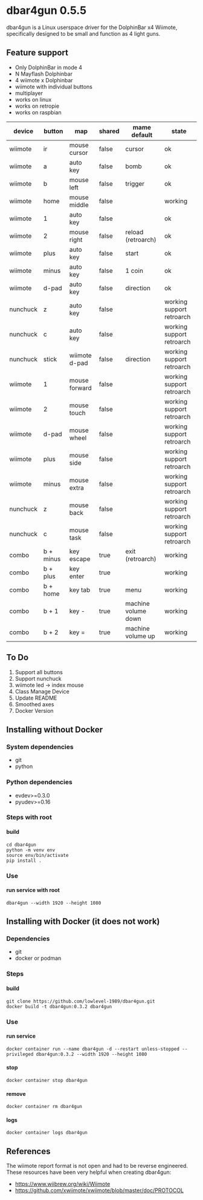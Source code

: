 # dbar4gun 0.5.5

dbar4gun is a Linux userspace driver for the DolphinBar x4 Wiimote, specifically designed to be small and function as 4 light guns.

## Feature support
- Only DolphinBar in mode 4
- N Mayflash Dolphinbar
- 4 wiimote x Dolphinbar
- wiimote with individual buttons
- multiplayer
- works on linux
- works on retropie
- works on raspbian

| device    | button    | map            | shared | mame default        | state                     |
|-----------|-----------|----------------|--------|---------------------|---------------------------|
| wiimote   | ir        | mouse cursor   | false  | cursor              | ok                        |
| wiimote   | a         | auto key       | false  | bomb                | ok                        |
| wiimote   | b         | mouse left     | false  | trigger             | ok                        |
| wiimote   | home      | mouse middle   | false  |                     | working                   |
| wiimote   | 1         | auto key       | false  |                     | ok                        |
| wiimote   | 2         | mouse right    | false  | reload (retroarch)  | ok                        |
| wiimote   | plus      | auto key       | false  | start               | ok                        |
| wiimote   | minus     | auto key       | false  | 1 coin              | ok                        |
| wiimote   | d-pad     | auto key       | false  | direction           | ok                        |
| nunchuck  | z         | auto key       | false  |                     | working support retroarch |
| nunchuck  | c         | auto key       | false  |                     | working support retroarch |
| nunchuck  | stick     | wiimote d-pad  | false  | direction           | working support retroarch |
| wiimote   | 1         | mouse forward  | false  |                     | working support retroarch |
| wiimote   | 2         | mouse touch    | false  |                     | working support retroarch |
| wiimote   | d-pad     | mouse wheel    | false  |                     | working support retroarch |
| wiimote   | plus      | mouse side     | false  |                     | working support retroarch |
| wiimote   | minus     | mouse extra    | false  |                     | working support retroarch |
| nunchuck  | z         | mouse back     | false  |                     | working support retroarch |
| nunchuck  | c         | mouse task     | false  |                     | working support retroarch |
| combo     | b + minus | key escape     | true   | exit (retroarch)    | working                   |
| combo     | b + plus  | key enter      | true   |                     | working                   |
| combo     | b + home  | key tab        | true   | menu                | working                   |
| combo     | b + 1     | key -          | true   | machine volume down | working                   |
| combo     | b + 2     | key =          | true   | machine volume up   | working                   |

## To Do
1. Support all buttons
2. Support nunchuck
3. wiimote led -> index mouse
4. Class Manage Device
5. Update README
6. Smoothed axes
7. Docker Version

## Installing without Docker
### System dependencies
- git
- python
### Python dependencies
- evdev>=0.3.0
- pyudev>=0.16

### Steps with root
#### build
~~~
cd dbar4gun
python -m venv env
source env/bin/activate
pip install .
~~~

### Use
#### run service with root
~~~
dbar4gun --width 1920 --height 1080
~~~

## Installing with Docker (it does not work)
### Dependencies
- git
- docker or podman

### Steps
#### build
~~~
git clone https://github.com/lowlevel-1989/dbar4gun.git
docker build -t dbar4gun:0.3.2 dbar4gun
~~~

### Use
#### run service
~~~
docker container run --name dbar4gun -d --restart unless-stopped --privileged dbar4gun:0.3.2 --width 1920 --height 1080
~~~
#### stop
~~~
docker container stop dbar4gun
~~~
#### remove
~~~
docker container rm dbar4gun
~~~
#### logs
~~~
docker container logs dbar4gun
~~~

## References

The wiimote report format is not open and had to be reverse engineered. These resources have been very helpful when creating dbar4gun:

- <https://www.wiibrew.org/wiki/Wiimote>
- <https://github.com/xwiimote/xwiimote/blob/master/doc/PROTOCOL>

